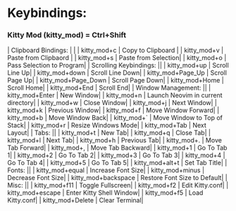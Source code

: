 # Keybindings:

### Kitty Mod (kitty_mod) = Ctrl+Shift

| Clipboard Bindings: | |
| kitty_mod+c | Copy to Clipboard |
| kitty_mod+v | Paste from Clipbaord |
| kitty_mod+s | Paste from Selection|
| kitty_mod+o | Pass Selection to Program|
| Scrolling Keybindings: ||
| kitty_mod+up | Scroll Line Up|
| kitty_mod+down | Scroll Line Down|
| kitty_mod+Page_Up | Scroll Page Up|
| kitty_mod+Page_Down | Scroll Page Down|
| kitty_mod+Home | Scroll Home|
| kitty_mod+End | Scroll End|
| Window Management: ||
| kitty_mod+Enter | New Window|
| kitty_mod+n | Launch Neovim in current directory|
| kitty_mod+w | Close Window|
| kitty_mod+j | Next Window|
| kitty_mod+k | Previous Window|
| kitty_mod+f | Move Window Forward|
| kitty_mod+b | Move Window Back|
| kitty_mod+` | Move Window to Top of Stack|
| kitty_mod+r | Resize Windows Mode|
| kitty_mod+Tab | Next Layout|
| Tabs: ||
| kitty_mod+t | New Tab|
| kitty_mod+q | Close Tab|
| kitty_mod+l | Next Tab|
| kitty_mod+h | Previous Tab|
| kitty_mod+. | Move Tab Forward|
| kitty_mod+, | Move Tab Backward|
| kitty_mod+1 | Go To Tab 1|
| kitty_mod+2 | Go To Tab 2|
| kitty_mod+3 | Go To Tab 3|
| kitty_mod+4 | Go To Tab 4|
| kitty_mod+5 | Go To Tab 5|
| kitty_mod+alt+t | Set Tab Title|
| Fonts: ||
| kitty_mod+equal | Increase Font Size|
| kitty_mod+minus | Decrease Font Size|
| kitty_mod+backspace | Restore Font Size to Default|
| Misc: ||
| kitty_mod+f11 | Toggle Fullscreen|
| kitty_mod+f2 | Edit Kitty.conf|
| kitty_mod+escape | Enter Kitty Shell Window|
| kitty_mod+f5 | Load Kitty.conf|
| kitty_mod+Delete | Clear Terminal|
